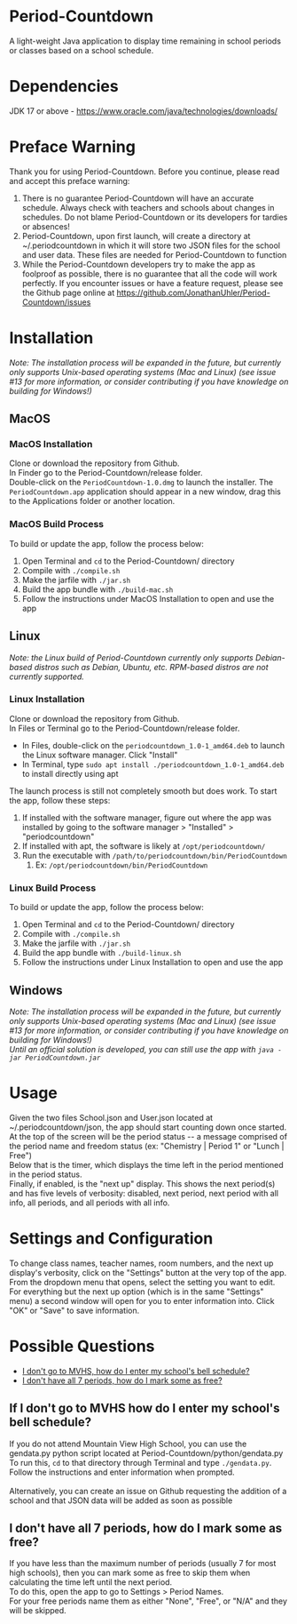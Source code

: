 # Period-Countdown
A light-weight Java application to display time remaining in school periods or classes based on a school schedule.


# Dependencies
JDK 17 or above - https://www.oracle.com/java/technologies/downloads/


# Preface Warning
Thank you for using Period-Countdown. Before you continue, please read and accept this preface warning:
1) There is no guarantee Period-Countdown will have an accurate schedule. Always check with teachers and schools about changes in schedules. Do not blame Period-Countdown or its developers for tardies or absences!
2) Period-Countdown, upon first launch, will create a directory at ~/.periodcountdown in which it will store two JSON files for the school and user data. These files are needed for Period-Countdown to function
3) While the Period-Countdown developers try to make the app as foolproof as possible, there is no guarantee that all the code will work perfectly. If you encounter issues or have a feature request, please see the Github page online at https://github.com/JonathanUhler/Period-Countdown/issues


# Installation
*Note: The installation process will be expanded in the future, but currently only supports Unix-based operating systems (Mac and Linux) (see issue #13 for more information, or consider contributing if you have knowledge on building for Windows!)*

## MacOS
### MacOS Installation
Clone or download the repository from Github.\
In Finder go to the Period-Countdown/release folder.\
Double-click on the ```PeriodCountdown-1.0.dmg``` to launch the installer. The ```PeriodCountdown.app``` application should appear in a new window, drag this to the Applications folder or another location.

### MacOS Build Process
To build or update the app, follow the process below:
1) Open Terminal and ```cd``` to the Period-Countdown/ directory
2) Compile with ```./compile.sh```
3) Make the jarfile with ```./jar.sh```
4) Build the app bundle with ```./build-mac.sh```
5) Follow the instructions under MacOS Installation to open and use the app

## Linux
*Note: the Linux build of Period-Countdown currently only supports Debian-based distros such as Debian, Ubuntu, etc. RPM-based distros are not currently supported.*

### Linux Installation
Clone or download the repository from Github.\
In Files or Terminal go to the Period-Countdown/release folder.

* In Files, double-click on the ```periodcountdown_1.0-1_amd64.deb``` to launch the Linux software manager. Click "Install"
* In Terminal, type ```sudo apt install ./periodcountdown_1.0-1_amd64.deb``` to install directly using apt

The launch process is still not completely smooth but does work. To start the app, follow these steps:
1) If installed with the software manager, figure out where the app was installed by going to the software manager > "Installed" > "periodcountdown"
2) If installed with apt, the software is likely at ```/opt/periodcountdown/```
3) Run the executable with ```/path/to/periodcountdown/bin/PeriodCountdown```
   1) Ex: ```/opt/periodcountdown/bin/PeriodCountdown```

### Linux Build Process
To build or update the app, follow the process below:
1) Open Terminal and ```cd``` to the Period-Countdown/ directory
2) Compile with ```./compile.sh```
3) Make the jarfile with ```./jar.sh```
4) Build the app bundle with ```./build-linux.sh```
5) Follow the instructions under Linux Installation to open and use the app

## Windows
*Note: The installation process will be expanded in the future, but currently only supports Unix-based operating systems (Mac and Linux) (see issue #13 for more information, or consider contributing if you have knowledge on building for Windows!)*
\
*Until an official solution is developed, you can still use the app with ```java -jar PeriodCountdown.jar```*


# Usage
Given the two files School.json and User.json located at ~/.periodcountdown/json, the app should start counting down once started.\
At the top of the screen will be the period status -- a message comprised of the period name and freedom status (ex: "Chemistry | Period 1" or "Lunch | Free")\
Below that is the timer, which displays the time left in the period mentioned in the period status.\
Finally, if enabled, is the "next up" display. This shows the next period(s) and has five levels of verbosity: disabled, next period, next period with all info, all periods, and all periods with all info.


# Settings and Configuration
To change class names, teacher names, room numbers, and the next up display's verbosity, click on the "Settings" button at the very top of the app.\
From the dropdown menu that opens, select the setting you want to edit. For everything but the next up option (which is in the same "Settings" menu) a second window will open for you to enter information into. Click "OK" or "Save" to save information.


# Possible Questions
* [I don't go to MVHS, how do I enter my school's bell schedule?](#If-I-don't-go-to-MVHS-how-do-I-enter-my-school's-bell-schedule?)
* [I don't have all 7 periods, how do I mark some as free?](#I-don't-have-all-7-periods,-how-do-I-mark-some-as-free?)

## If I don't go to MVHS how do I enter my school's bell schedule?
If you do not attend Mountain View High School, you can use the gendata.py python script located at Period-Countdown/python/gendata.py\
To run this, ```cd``` to that directory through Terminal and type ```./gendata.py```.\
Follow the instructions and enter information when prompted.\
\
Alternatively, you can create an issue on Github requesting the addition of a school and that JSON data will be added as soon as possible

## I don't have all 7 periods, how do I mark some as free?
If you have less than the maximum number of periods (usually 7 for most high schools), then you can mark some as free to skip them when calculating the time left until the next period.\
To do this, open the app to go to Settings > Period Names.\
For your free periods name them as either "None", "Free", or "N/A" and they will be skipped.
